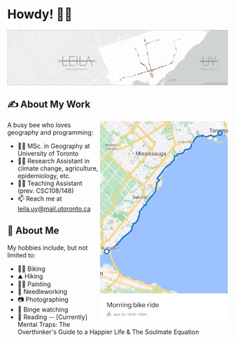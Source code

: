 # Howdy! 👋🤠

<a>
    <img align="top" src="https://github.com/Leila-U/Leila-U/blob/main/TTC_Banner.png">
    <!--<img align="right" src="https://spotify-recently-played-readme.vercel.app/api?user=yoomes-bond&width=300&count=4" />-->
</a>

## ✍️ About My Work
<a>
    <img align="right" src="https://github.com/Leila-U/Leila-U/blob/main/bike.jpg" />
</a>

A busy bee who loves geography and programming:
- 👩‍🎓 MSc. in Geography at University of Toronto
- 👩‍💻 Research Assistant in climate change, agriculture, epidemiology, etc. 
- 👩‍🏫 Teaching Assistant (prev. CSC108/148)
- 📫 Reach me at leila.uy@mail.utoronto.ca

## 🌻 About Me
My hobbies include, but not limited to:
- 🚴‍♀️ Biking
- ⛰️ Hiking
- 👩‍🎨 Painting
- 🧶 Needleworking
- 📷 Photographing
- 🎥 Binge watching
- 📖 Reading -- \[Currently] Mental Traps: The Overthinker's Guide to a Happier Life & The Soulmate Equation 


